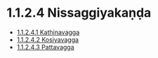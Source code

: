 

# 1.1.2.4 Nissaggiyakaṇḍa

* [1.1.2.4.1 Kathinavagga](1.1.2.4/1.1.2.4.1.md)
* [1.1.2.4.2 Kosiyavagga](1.1.2.4/1.1.2.4.2.md)
* [1.1.2.4.3 Pattavagga](1.1.2.4/1.1.2.4.3.md)



